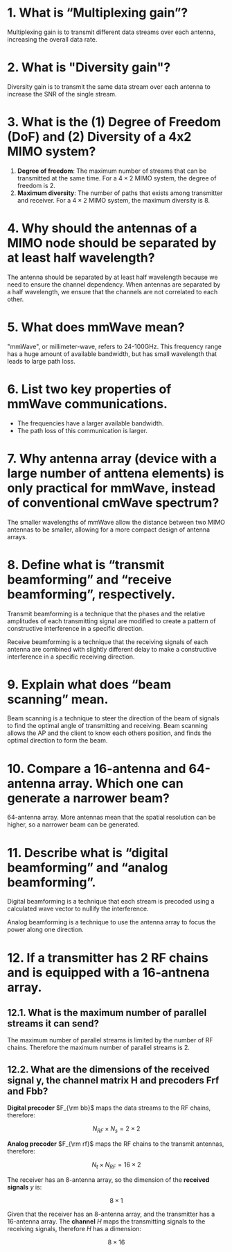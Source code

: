 # 1. What is “Multiplexing gain”?

Multiplexing gain is to transmit different data streams over each antenna, increasing the overall data rate.

# 2. What is "Diversity gain"?

Diversity gain is to transmit the same data stream over each antenna to increase the SNR of the single stream.

# 3. What is the (1) Degree of Freedom (DoF) and (2) Diversity of a 4x2 MIMO system?

1. **Degree of freedom**: The maximum number of streams that can be transmitted at the same time. For a $4 \times 2$ MIMO system, the degree of freedom is $2$.
2. **Maximum diversity**: The number of paths that exists among transmitter and receiver. For a $4 \times 2$ MIMO system, the maximum diversity is $8$.

# 4. Why should the antennas of a MIMO node should be separated by at least half wavelength?

The antenna should be separated by at least half wavelength because we need to ensure the channel dependency. When antennas are separated by a half wavelength, we ensure that the channels are not correlated to each other.

# 5. What does mmWave mean?

"mmWave", or millimeter-wave, refers to 24-100GHz. This frequency range has a huge amount of available bandwidth, but has small wavelength that leads to large path loss.

# 6. List two key properties of mmWave communications.

- The frequencies have a larger available bandwidth.
- The path loss of this communication is larger.

# 7. Why antenna array (device with a large number of anttena elements) is only practical for mmWave, instead of conventional cmWave spectrum?

The smaller wavelengths of mmWave allow the distance between two MIMO antennas to be smaller, allowing for a more compact design of antenna arrays.

# 8. Define what is “transmit beamforming” and “receive beamforming”, respectively.

Transmit beamforming is a technique that the phases and the relative amplitudes of each transmitting signal are modified to create a pattern of constructive interference in a specific direction.

Receive beamforming is a technique that the receiving signals of each antenna are combined with slightly different delay to make a constructive interference in a specific receiving direction.

# 9. Explain what does “beam scanning” mean.

Beam scanning is a technique to steer the direction of the beam of signals to find the optimal angle of transmitting and receiving. Beam scanning allows the AP and the client to know each others position, and finds the optimal direction to form the beam.

# 10. Compare a 16-antenna and 64-antenna array. Which one can generate a narrower beam?

64-antenna array. More antennas mean that the spatial resolution can be higher, so a narrower beam can be generated.

# 11. Describe what is “digital beamforming” and “analog beamforming”.

Digital beamforming is a technique that each stream is precoded using a calculated wave vector to nullify the interference.

Analog beamforming is a technique to use the antenna array to focus the power along one direction.

# 12. If a transmitter has 2 RF chains and is equipped with a 16-antnena array.

## 12.1. What is the maximum number of parallel streams it can send?

The maximum number of parallel streams is limited by the number of RF chains. Therefore the maximum number of parallel streams is 2.

## 12.2. What are the dimensions of the received signal y, the channel matrix H and precoders Frf and Fbb?

**Digital precoder** $F_{\rm bb}$ maps the data streams to the RF chains, therefore:

$$N_{RF} \times N_s = 2 \times 2$$

**Analog precoder** $F_{\rm rf}$ maps the RF chains to the transmit antennas, therefore:

$$N_t\times N_{RF} = 16 \times 2$$

The receiver has an 8-antenna array, so the dimension of the **received signals** $y$ is:

$$
8 \times 1
$$

Given that the receiver has an 8-antenna array, and the transmitter has a 16-antenna array. The **channel** $H$ maps the transmitting signals to the receiving signals, therefore $H$ has a dimension:

$$
8 \times 16
$$